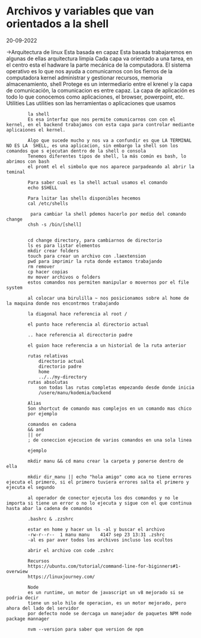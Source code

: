 # Archivos y variables que van orientados a la shell

20-09-2022

->Arquitectura de linux
    Esta basada en capaz
        Esta basada trabajaremos en algunas de ellas
        arquitectura limpia
            Cada capa va orientado a una tarea, en el centro esta el hadware
            la parte mecánica de la computadora.
            El sistema operativo 
            es lo que nos ayuda a comunicarnos con los fierros de la computadora
            kernel
            administrar y gestionar recursos, memoria almacenamiento, 
            shell
            Protege es un intermediario entre el krenel y la capa de comunicación, la comunicacion es entre capaz. La capa de aplicación es todo lo que conocemos como aplicaciones, el browser, powerpoint, etc.
            Utilities
            Las utilities son las herramientas o aplicaciones que usamos

            la shell 
            Es esa interfaz que nos permite comunicarnos con con el kernel, en el backend trabajamos con esta capa para controlar mediante aplicaiones el kernel.

            Algo que sucede mucho y nos va a confundir es que LA TERMINAL NO ES LA  SHELL, es una aplicacion, sin embargo la shell son los comandos que s ejecutan dentro de la shell o consola
            Tenemos diferentes tipos de shell, la más común es bash, lo abrimos con bash
            el promt el el simbolo que nos aparece parpadeando al abrir la teminal

            Para saber cual es la shell actual usamos el comando
            echo $SHELL

            Para lsitar las shells disponibles hecemos
            cal /etc/shells

             para cambiar la shell pdemos hacerlo por medio del comando change
            chsh -s /bin/[shell]


            cd change directory, para cambiarnos de directorio
            ls es para listar elementos
            mkdir crear folders
            touch para crear un archivo con .laextension
            pwd para imprimir la ruta donde estamos trabajando
            rm remover
            cp hacer copias 
            mv mover archivos o folders
            estos comandos nos permiten manipular o movernos por el file system

            al colocar una birulilla ~ nos posicionamos sobre al home de la maquina donde nos encontrmos trabajando 

            la diagonal hace referencia al root /

            el punto hace referencia al directorio actual

            .. hace referencia al direcctorio padre
            
            el guion hace referencia a un historial de la ruta anterior

            rutas relativas
                directorio actual
                directorio padre
                home
                ../../my-directory
            rutas absolutas
                son todas las rutas completas empezando desde donde inicia
                /usere/manu/kodemia/backend
            
            Alias
            Son shortcut de comando mas complejos en un comando mas chico
            por ejemplo

            comandos en cadena
            && and
            || or
            ; de coneccion ejecucion de varios comandos en una sola linea

            ejemplo

            mkdir manu && cd manu crear la carpeta y ponerse dentro de ella

            mkdir dir_manu || echo "hola amigo" como aca no tiene errores ejecuta el primero, si el primero tuviera errores salta el primero y ejecuta el segundo

            al operador de conector ejecuta los dos comandos y no le importa si tiene un error o no lo ejecuta y sigue con el que continua hasta abar la cadena de comandos

            .bashrc & .zzshrc

            estar en home y hacer un ls -al y buscar el archivo
            -rw-r--r--  1 manu manu    4147 sep 23 13:31 .zshrc
            -al es par aver todos los archivos incluso los ocultos

            abrir el archivo con code .zshrc

            Recursos
            https://ubuntu.com/tutorial/command-line-for-biginners#1-overwiew
            https://linuxjourney.com/

            Node
            es un runtime, un motor de javascript un v8 mejorado si se podria decir
            tiene un solo hilo de operacion, es un motor mejorado, pero ahora del lado del servidor
            por defecto node se dercaga un manejador de paquetes NPM node package mannager

            nvm --version para saber que version de npm










           







